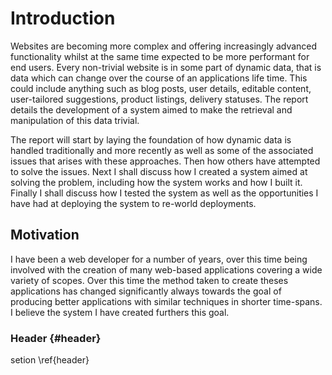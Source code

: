 # Introduction

Websites are becoming more complex and offering increasingly advanced functionality whilst at the same time expected to be more performant for end users. Every non-trivial website is in some part of dynamic data, that is data which can change over the course of an applications life time. This could include anything such as blog posts, user details, editable content, user-tailored suggestions, product listings, delivery statuses. The report details the development of a system aimed to make the retrieval and manipulation of this data trivial.

The report will start by laying the foundation of how dynamic data is handled traditionally and more recently as well as some of the associated issues that arises with these approaches. Then how others have attempted to solve the issues. Next I shall discuss how I created a system aimed at solving the problem, including how the system works and how I built it. Finally I shall discuss how I tested the system as well as the opportunities I have had at deploying the system to re-world deployments.

## Motivation

I have been a web developer for a number of years, over this time being involved with the creation of many web-based applications covering a wide variety of scopes. Over this time the method taken to create theses applications has changed significantly always towards the goal of producing better applications with similar techniques in shorter time-spans. I believe the system I have created furthers this goal.

### Header {#header}

setion \ref{header}
